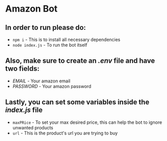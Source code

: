 # Amazon Bot

## In order to run please do:

- `npm i` - This is to install all necessary dependencies
- `node index.js` - To run the bot itself

## Also, make sure to create an *.env* file and have two fields:

- *EMAIL* - Your amazon email
- *PASSWORD* - Your amazon password

## Lastly, you can set some variables inside the *index.js* file

- `maxPRice` - To set your max desired price, this can help the bot to ignore unwanted products
- `url` - This is the product's url you are trying to buy
